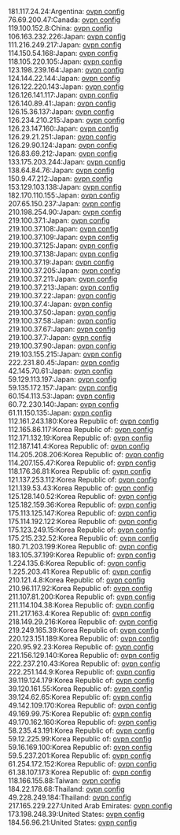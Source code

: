 181.117.24.24:Argentina: [ovpn config](vpn/181_117_24_24.ovpn)  
76.69.200.47:Canada: [ovpn config](vpn/76_69_200_47.ovpn)  
119.100.152.8:China: [ovpn config](vpn/119_100_152_8.ovpn)  
106.163.232.226:Japan: [ovpn config](vpn/106_163_232_226.ovpn)  
111.216.249.217:Japan: [ovpn config](vpn/111_216_249_217.ovpn)  
114.150.54.168:Japan: [ovpn config](vpn/114_150_54_168.ovpn)  
118.105.220.105:Japan: [ovpn config](vpn/118_105_220_105.ovpn)  
123.198.239.164:Japan: [ovpn config](vpn/123_198_239_164.ovpn)  
124.144.22.144:Japan: [ovpn config](vpn/124_144_22_144.ovpn)  
126.122.220.143:Japan: [ovpn config](vpn/126_122_220_143.ovpn)  
126.126.141.117:Japan: [ovpn config](vpn/126_126_141_117.ovpn)  
126.140.89.41:Japan: [ovpn config](vpn/126_140_89_41.ovpn)  
126.15.36.137:Japan: [ovpn config](vpn/126_15_36_137.ovpn)  
126.234.210.215:Japan: [ovpn config](vpn/126_234_210_215.ovpn)  
126.23.147.160:Japan: [ovpn config](vpn/126_23_147_160.ovpn)  
126.29.21.251:Japan: [ovpn config](vpn/126_29_21_251.ovpn)  
126.29.90.124:Japan: [ovpn config](vpn/126_29_90_124.ovpn)  
126.83.69.212:Japan: [ovpn config](vpn/126_83_69_212.ovpn)  
133.175.203.244:Japan: [ovpn config](vpn/133_175_203_244.ovpn)  
138.64.84.76:Japan: [ovpn config](vpn/138_64_84_76.ovpn)  
150.9.47.212:Japan: [ovpn config](vpn/150_9_47_212.ovpn)  
153.129.103.138:Japan: [ovpn config](vpn/153_129_103_138.ovpn)  
182.170.110.155:Japan: [ovpn config](vpn/182_170_110_155.ovpn)  
207.65.150.237:Japan: [ovpn config](vpn/207_65_150_237.ovpn)  
210.198.254.90:Japan: [ovpn config](vpn/210_198_254_90.ovpn)  
219.100.37.1:Japan: [ovpn config](vpn/219_100_37_1.ovpn)  
219.100.37.108:Japan: [ovpn config](vpn/219_100_37_108.ovpn)  
219.100.37.109:Japan: [ovpn config](vpn/219_100_37_109.ovpn)  
219.100.37.125:Japan: [ovpn config](vpn/219_100_37_125.ovpn)  
219.100.37.138:Japan: [ovpn config](vpn/219_100_37_138.ovpn)  
219.100.37.19:Japan: [ovpn config](vpn/219_100_37_19.ovpn)  
219.100.37.205:Japan: [ovpn config](vpn/219_100_37_205.ovpn)  
219.100.37.211:Japan: [ovpn config](vpn/219_100_37_211.ovpn)  
219.100.37.213:Japan: [ovpn config](vpn/219_100_37_213.ovpn)  
219.100.37.22:Japan: [ovpn config](vpn/219_100_37_22.ovpn)  
219.100.37.4:Japan: [ovpn config](vpn/219_100_37_4.ovpn)  
219.100.37.50:Japan: [ovpn config](vpn/219_100_37_50.ovpn)  
219.100.37.58:Japan: [ovpn config](vpn/219_100_37_58.ovpn)  
219.100.37.67:Japan: [ovpn config](vpn/219_100_37_67.ovpn)  
219.100.37.7:Japan: [ovpn config](vpn/219_100_37_7.ovpn)  
219.100.37.90:Japan: [ovpn config](vpn/219_100_37_90.ovpn)  
219.103.155.215:Japan: [ovpn config](vpn/219_103_155_215.ovpn)  
222.231.80.45:Japan: [ovpn config](vpn/222_231_80_45.ovpn)  
42.145.70.61:Japan: [ovpn config](vpn/42_145_70_61.ovpn)  
59.129.113.197:Japan: [ovpn config](vpn/59_129_113_197.ovpn)  
59.135.172.157:Japan: [ovpn config](vpn/59_135_172_157.ovpn)  
60.154.113.53:Japan: [ovpn config](vpn/60_154_113_53.ovpn)  
60.72.230.140:Japan: [ovpn config](vpn/60_72_230_140.ovpn)  
61.11.150.135:Japan: [ovpn config](vpn/61_11_150_135.ovpn)  
112.161.243.180:Korea Republic of: [ovpn config](vpn/112_161_243_180.ovpn)  
112.165.86.117:Korea Republic of: [ovpn config](vpn/112_165_86_117.ovpn)  
112.171.132.19:Korea Republic of: [ovpn config](vpn/112_171_132_19.ovpn)  
112.187.141.4:Korea Republic of: [ovpn config](vpn/112_187_141_4.ovpn)  
114.205.208.206:Korea Republic of: [ovpn config](vpn/114_205_208_206.ovpn)  
114.207.155.47:Korea Republic of: [ovpn config](vpn/114_207_155_47.ovpn)  
118.176.36.81:Korea Republic of: [ovpn config](vpn/118_176_36_81.ovpn)  
121.137.253.112:Korea Republic of: [ovpn config](vpn/121_137_253_112.ovpn)  
121.139.53.43:Korea Republic of: [ovpn config](vpn/121_139_53_43.ovpn)  
125.128.140.52:Korea Republic of: [ovpn config](vpn/125_128_140_52.ovpn)  
125.182.159.36:Korea Republic of: [ovpn config](vpn/125_182_159_36.ovpn)  
175.113.125.147:Korea Republic of: [ovpn config](vpn/175_113_125_147.ovpn)  
175.114.192.122:Korea Republic of: [ovpn config](vpn/175_114_192_122.ovpn)  
175.123.249.15:Korea Republic of: [ovpn config](vpn/175_123_249_15.ovpn)  
175.215.232.52:Korea Republic of: [ovpn config](vpn/175_215_232_52.ovpn)  
180.71.203.199:Korea Republic of: [ovpn config](vpn/180_71_203_199.ovpn)  
183.105.37.199:Korea Republic of: [ovpn config](vpn/183_105_37_199.ovpn)  
1.224.135.6:Korea Republic of: [ovpn config](vpn/1_224_135_6.ovpn)  
1.225.203.41:Korea Republic of: [ovpn config](vpn/1_225_203_41.ovpn)  
210.121.4.8:Korea Republic of: [ovpn config](vpn/210_121_4_8.ovpn)  
210.96.117.92:Korea Republic of: [ovpn config](vpn/210_96_117_92.ovpn)  
211.107.81.200:Korea Republic of: [ovpn config](vpn/211_107_81_200.ovpn)  
211.114.104.38:Korea Republic of: [ovpn config](vpn/211_114_104_38.ovpn)  
211.217.163.4:Korea Republic of: [ovpn config](vpn/211_217_163_4.ovpn)  
218.149.29.216:Korea Republic of: [ovpn config](vpn/218_149_29_216.ovpn)  
219.249.165.39:Korea Republic of: [ovpn config](vpn/219_249_165_39.ovpn)  
220.123.151.189:Korea Republic of: [ovpn config](vpn/220_123_151_189.ovpn)  
220.95.92.23:Korea Republic of: [ovpn config](vpn/220_95_92_23.ovpn)  
221.156.129.140:Korea Republic of: [ovpn config](vpn/221_156_129_140.ovpn)  
222.237.210.43:Korea Republic of: [ovpn config](vpn/222_237_210_43.ovpn)  
222.251.144.9:Korea Republic of: [ovpn config](vpn/222_251_144_9.ovpn)  
39.119.124.179:Korea Republic of: [ovpn config](vpn/39_119_124_179.ovpn)  
39.120.161.55:Korea Republic of: [ovpn config](vpn/39_120_161_55.ovpn)  
39.124.62.65:Korea Republic of: [ovpn config](vpn/39_124_62_65.ovpn)  
49.142.109.170:Korea Republic of: [ovpn config](vpn/49_142_109_170.ovpn)  
49.169.99.75:Korea Republic of: [ovpn config](vpn/49_169_99_75.ovpn)  
49.170.162.160:Korea Republic of: [ovpn config](vpn/49_170_162_160.ovpn)  
58.235.43.191:Korea Republic of: [ovpn config](vpn/58_235_43_191.ovpn)  
59.12.225.99:Korea Republic of: [ovpn config](vpn/59_12_225_99.ovpn)  
59.16.169.100:Korea Republic of: [ovpn config](vpn/59_16_169_100.ovpn)  
59.5.237.201:Korea Republic of: [ovpn config](vpn/59_5_237_201.ovpn)  
61.254.172.152:Korea Republic of: [ovpn config](vpn/61_254_172_152.ovpn)  
61.38.107.173:Korea Republic of: [ovpn config](vpn/61_38_107_173.ovpn)  
118.166.155.88:Taiwan: [ovpn config](vpn/118_166_155_88.ovpn)  
184.22.178.68:Thailand: [ovpn config](vpn/184_22_178_68.ovpn)  
49.228.249.184:Thailand: [ovpn config](vpn/49_228_249_184.ovpn)  
217.165.229.227:United Arab Emirates: [ovpn config](vpn/217_165_229_227.ovpn)  
173.198.248.39:United States: [ovpn config](vpn/173_198_248_39.ovpn)  
184.56.96.21:United States: [ovpn config](vpn/184_56_96_21.ovpn)  

